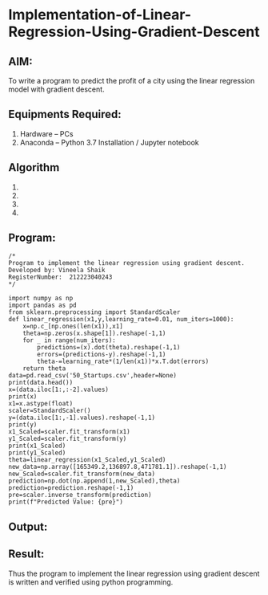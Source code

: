 # Implementation-of-Linear-Regression-Using-Gradient-Descent

## AIM:
To write a program to predict the profit of a city using the linear regression model with gradient descent.

## Equipments Required:
1. Hardware – PCs
2. Anaconda – Python 3.7 Installation / Jupyter notebook

## Algorithm
1. 
2. 
3. 
4. 

## Program:
```
/*
Program to implement the linear regression using gradient descent.
Developed by: Vineela Shaik
RegisterNumber:  212223040243
*/

import numpy as np
import pandas as pd
from sklearn.preprocessing import StandardScaler
def linear_regression(x1,y,learning_rate=0.01, num_iters=1000):
    x=np.c_[np.ones(len(x1)),x1]
    theta=np.zeros(x.shape[1]).reshape(-1,1)
    for _ in range(num_iters):
        predictions=(x).dot(theta).reshape(-1,1)
        errors=(predictions-y).reshape(-1,1)
        theta-=learning_rate*(1/len(x1))*x.T.dot(errors)
    return theta
data=pd.read_csv('50_Startups.csv',header=None)
print(data.head())
x=(data.iloc[1:,:-2].values)
print(x)
x1=x.astype(float)
scaler=StandardScaler()
y=(data.iloc[1:,-1].values).reshape(-1,1)
print(y)
x1_Scaled=scaler.fit_transform(x1)
y1_Scaled=scaler.fit_transform(y)
print(x1_Scaled)
print(y1_Scaled)
theta=linear_regression(x1_Scaled,y1_Scaled)
new_data=np.array([165349.2,136897.8,471781.1]).reshape(-1,1)
new_Scaled=scaler.fit_transform(new_data)
prediction=np.dot(np.append(1,new_Scaled),theta)
prediction=prediction.reshape(-1,1)
pre=scaler.inverse_transform(prediction)
print(f"Predicted Value: {pre}")
```

## Output:



## Result:
Thus the program to implement the linear regression using gradient descent is written and verified using python programming.
